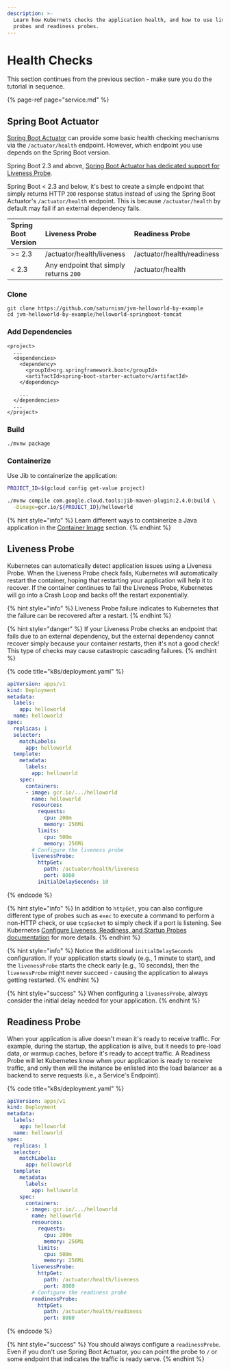 ```yaml
---
description: >-
  Learn how Kubernets checks the application health, and how to use liveness
  probes and readiness probes.
---
```


# Health Checks

This section continues from the previous section - make sure you do the tutorial in sequence.

{% page-ref page="service.md" %}

## Spring Boot Actuator

[Spring Boot Actuator](https://docs.spring.io/spring-boot/docs/2.3.0.BUILD-SNAPSHOT/reference/html/production-ready-features.html#production-ready-enabling) can provide some basic health checking mechanisms via the `/actuator/health` endpoint. However, which endpoint you use depends on the Spring Boot version.

Spring Boot 2.3 and above, [Spring Boot Actuator has dedicated support for Liveness Probe](https://docs.spring.io/spring-boot/docs/2.3.0.BUILD-SNAPSHOT/reference/html/production-ready-features.html#production-ready-kubernetes-probes).

Spring Boot &lt; 2.3 and below, it's best to create a simple endpoint that simply returns HTTP `200` response status instead of using the Spring Boot Actuator's `/actuator/health` endpoint. This is because `/actuator/health` by default may fail if an external dependency fails.

| Spring Boot Version | Liveness Probe | Readiness Probe |
| :--- | :--- | :--- |
| &gt;= 2.3 | /actuator/health/liveness | /actuator/health/readiness |
| &lt; 2.3 | Any endpoint that simply returns `200` | /actuator/health |

### Clone

```text
git clone https://github.com/saturnism/jvm-helloworld-by-example
cd jvm-helloworld-by-example/helloworld-springboot-tomcat
```

### Add Dependencies

```markup
<project>
  ...
  <dependencies>
    <dependency>
      <groupId>org.springframework.boot</groupId>
      <artifactId>spring-boot-starter-actuator</artifactId>
    </dependency>
    
    ...
  </dependencies>
  ...
</project>
```

### Build

```text
./mvnw package
```

### Containerize

Use Jib to containerize the application:

```bash
PROJECT_ID=$(gcloud config get-value project)

./mvnw compile com.google.cloud.tools:jib-maven-plugin:2.4.0:build \
  -Dimage=gcr.io/${PROJECT_ID}/helloworld
```

{% hint style="info" %}
Learn different ways to containerize a Java application in the [Container Image](../docker/container-image.md) section.
{% endhint %}

## Liveness Probe

Kubernetes can automatically detect application issues using a Liveness Probe. When the Liveness Probe check fails, Kubernetes will automatically restart the container, hoping that restarting your application will help it to recover. If the container continues to fail the Liveness Probe, Kubernetes will go into a Crash Loop and backs off the restart exponentially.

{% hint style="info" %}
Liveness Probe failure indicates to Kubernetes that the failure can be recovered after a restart.
{% endhint %}

{% hint style="danger" %}
If your Liveness Probe checks an endpoint that fails due to an external dependency, but the external dependency cannot recover simply because your container restarts, then it's not a good check! This type of checks may cause catastropic cascading failures.
{% endhint %}

{% code title="k8s/deployment.yaml" %}
```yaml
apiVersion: apps/v1
kind: Deployment
metadata:
  labels:
    app: helloworld
  name: helloworld
spec:
  replicas: 1
  selector:
    matchLabels:
      app: helloworld
  template:
    metadata:
      labels:
        app: helloworld
    spec:
      containers:
      - image: gcr.io/.../helloworld
        name: helloworld
        resources:
          requests:
            cpu: 200m
            memory: 256Mi
          limits:
            cpu: 500m
            memory: 256Mi
        # Configure the liveness probe
        livenessProbe:
          httpGet:
            path: /actuator/health/liveness
            port: 8080
          initialDelaySeconds: 10
```
{% endcode %}

{% hint style="info" %}
In addition to `httpGet`, you can also configure different type of probes such as `exec` to execute a command to perform a non-HTTP check, or use `tcpSocket` to simply check if a port is listening. See Kubernetes [Configure Liveness, Readiness, and Startup Probes documentation](https://kubernetes.io/docs/tasks/configure-pod-container/configure-liveness-readiness-startup) for more details.
{% endhint %}

{% hint style="info" %}
Notice the additional `initialDelaySeconds` configuration. If your application starts slowly \(e.g., 1 minute to start\), and the `livenessProbe` starts the check early \(e.g., 10 seconds\), then the `livenessProbe` might never succeed - causing the application to always getting restarted.
{% endhint %}

{% hint style="success" %}
When configuring a `livenessProbe`, always consider the initial delay needed for your application.
{% endhint %}

## Readiness Probe

When your application is alive doesn't mean it's ready to receive traffic. For example, during the startup, the application is alive, but it needs to pre-load data, or warmup caches, before it's ready to accept traffic. A Readiness Probe will let Kubernetes know when your application is ready to receive traffic, and only then will the instance be enlisted into the load balancer as a backend to serve requests \(i.e., a Service's Endpoint\).

{% code title="k8s/deployment.yaml" %}
```yaml
apiVersion: apps/v1
kind: Deployment
metadata:
  labels:
    app: helloworld
  name: helloworld
spec:
  replicas: 1
  selector:
    matchLabels:
      app: helloworld
  template:
    metadata:
      labels:
        app: helloworld
    spec:
      containers:
      - image: gcr.io/.../helloworld
        name: helloworld
        resources:
          requests:
            cpu: 200m
            memory: 256Mi
          limits:
            cpu: 500m
            memory: 256Mi
        livenessProbe:
          httpGet:
            path: /actuator/health/liveness
            port: 8080
        # Configure the readiness probe
        readinessProbe:
          httpGet:
            path: /actuator/health/readiness
            port: 8080
```
{% endcode %}

{% hint style="success" %}
You should always configure a `readinessProbe`. Even if you don't use Spring Boot Actuator, you can point the probe to `/` or some endpoint that indicates the traffic is ready serve.
{% endhint %}



